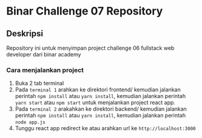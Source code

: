 # Binar Challenge 07 Repository

## Deskripsi

Repository ini untuk menyimpan project challenge 06 fullstack web developer dari binar academy

### Cara menjalankan project

1. Buka 2 tab terminal
2. Pada `terminal 1` arahkan ke direktori frontend/ kemudian jalankan perintah `npm install` atau `yarn install`, kemudian jalankan perintah `yarn start` atau `npm start` untuk menjalankan project react app.
3. Pada `terminal 2` arakahkan ke direktori backend/ kemudian jalankan perintah `npm install` atau `yarn install`, kemudian jalankan perintah `node app.js`
4. Tunggu react app redirect ke atau arahkan url ke `http://localhost:3000`
